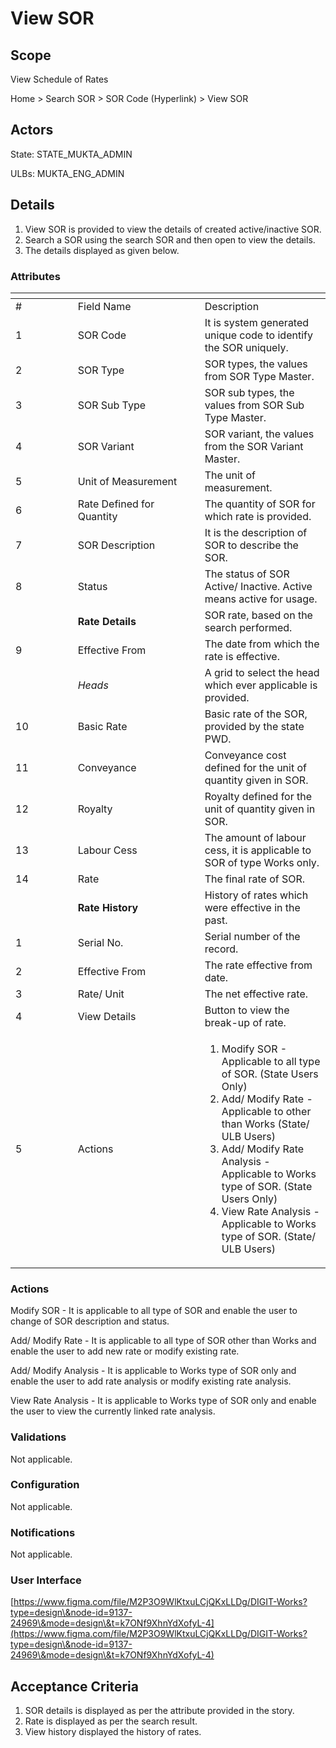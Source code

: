 # View SOR

## Scope

View Schedule of Rates

Home > Search SOR > SOR Code (Hyperlink) > View SOR

## Actors <a href="#actors" id="actors"></a>

State: STATE\_MUKTA\_ADMIN

ULBs: MUKTA\_ENG\_ADMIN

## Details <a href="#details" id="details"></a>

1. View SOR is provided to view the details of created active/inactive SOR.
2. Search a SOR  using the search SOR and then open to view the details.
3. The details displayed as given below.

### Attributes

<table data-header-hidden><thead><tr><th width="83.66666666666666"></th><th width="187"></th><th></th></tr></thead><tbody><tr><td>#</td><td>Field Name</td><td>Description</td></tr><tr><td>1</td><td>SOR Code</td><td>It is system generated unique code to identify the SOR uniquely.</td></tr><tr><td>2</td><td>SOR Type</td><td>SOR types, the values from SOR Type Master.</td></tr><tr><td>3</td><td>SOR Sub Type</td><td>SOR sub types, the values from SOR Sub Type Master.</td></tr><tr><td>4</td><td>SOR Variant</td><td>SOR variant, the values from the SOR Variant Master.</td></tr><tr><td>5</td><td>Unit of Measurement</td><td>The unit of measurement.</td></tr><tr><td>6</td><td>Rate Defined for Quantity</td><td>The quantity of SOR for which rate is provided.</td></tr><tr><td>7</td><td>SOR Description</td><td>It is the description of SOR to describe the SOR.</td></tr><tr><td>8</td><td>Status</td><td>The status of SOR Active/ Inactive. Active means active for usage.</td></tr><tr><td> </td><td><strong>Rate Details</strong></td><td>SOR rate, based on the search performed.</td></tr><tr><td>9</td><td>Effective From</td><td>The date from which the rate is effective.</td></tr><tr><td> </td><td><em>Heads</em></td><td>A grid to select the head which ever applicable is provided.</td></tr><tr><td>10</td><td>Basic Rate</td><td>Basic rate of the SOR, provided by the state PWD.</td></tr><tr><td>11</td><td>Conveyance</td><td>Conveyance cost defined for the unit of quantity given in SOR.</td></tr><tr><td>12</td><td>Royalty</td><td>Royalty defined for the unit of quantity given in SOR.</td></tr><tr><td>13</td><td>Labour Cess</td><td>The amount of labour cess, it is applicable to SOR of type Works only.</td></tr><tr><td>14</td><td>Rate</td><td>The final rate of SOR.</td></tr><tr><td> </td><td><strong>Rate History</strong></td><td>History of rates which were effective in the past.</td></tr><tr><td>1</td><td>Serial No.</td><td>Serial number of the record.</td></tr><tr><td>2</td><td>Effective From</td><td>The rate effective from date.</td></tr><tr><td>3</td><td>Rate/ Unit</td><td>The net effective rate.</td></tr><tr><td>4</td><td>View Details</td><td>Button to view the break-up of rate.</td></tr><tr><td>5</td><td>Actions</td><td><ol start="1"><li>Modify SOR - Applicable to all type of SOR. (State Users Only)</li><li>Add/ Modify Rate - Applicable to other than Works (State/ ULB Users)</li><li>Add/ Modify Rate Analysis - Applicable to Works type of SOR. (State Users Only)</li><li>View Rate Analysis - Applicable to Works type of SOR. (State/ ULB Users)</li></ol></td></tr></tbody></table>

### Actions <a href="#actions" id="actions"></a>

Modify SOR - It is applicable to all type of SOR and enable the user to change of SOR description and status.

Add/ Modify Rate - It is applicable to all type of SOR other than Works and enable the user to add new rate or modify existing rate.

Add/ Modify Analysis - It is applicable to Works type of SOR only and enable the user to add rate analysis or modify existing rate analysis.

View Rate Analysis - It is applicable to Works type of SOR only and enable the user to view the currently linked rate analysis.

### Validations <a href="#validations" id="validations"></a>

Not applicable.

### Configuration <a href="#configuration" id="configuration"></a>

Not applicable.

### Notifications <a href="#notifications" id="notifications"></a>

Not applicable.

### User Interface <a href="#userinterface" id="userinterface"></a>

[https://www.figma.com/file/M2P3O9WlKtxuLCjQKxLLDg/DIGIT-Works?type=design\&node-id=9137-24969\&mode=design\&t=k7ONf9XhnYdXofyL-4](https://www.figma.com/file/M2P3O9WlKtxuLCjQKxLLDg/DIGIT-Works?type=design\&node-id=9137-24969\&mode=design\&t=k7ONf9XhnYdXofyL-4)

## Acceptance Criteria <a href="#acceptancecriteria" id="acceptancecriteria"></a>

1. SOR details is displayed as per the attribute provided in the story.
2. Rate is displayed as per the search result.
3. View history displayed the history of rates.
